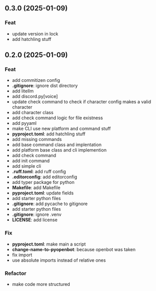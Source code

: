 ## 0.3.0 (2025-01-09)

### Feat

- update version in lock
- add hatchling stuff

## 0.2.0 (2025-01-09)

### Feat

- add commitizen config
- **.gitignore**: ignore dist directory
- add litellm
- add discord.py[voice]
- update check command to check if character config makes a valid character
- add character class
- add check command logic for file existness
- add pyyaml
- make CLI use new platform and command stuff
- **pyproject.toml**: add hatchling stuff
- add missing commands
- add base command class and implentation
- add platform base class and cli implemention
- add check command
- add init command
- add simple cli
- **.ruff.toml**: add ruff config
- **.editorconfig**: add editorconfig
- add typer package for python
- **Makefile**: add Makefile
- **pyproject.toml**: update fields
- add starter python files
- **.gitignore**: add pycache to gitignore
- add starter python files
- **.gitignore**: ignore .venv
- **LICENSE**: add license

### Fix

- **pyproject.toml**: make main a script
- **change-name-to-pyopenbot**: because openbot was taken
- fix import
- use absolute imports instead of relative ones

### Refactor

- make code more structured
